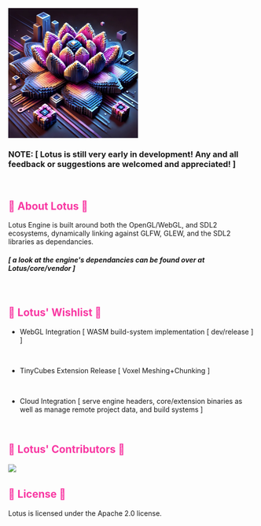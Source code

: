 <img align="center" style="width:264px" src="Lotus/res/_lotus_.jpg"/>

### NOTE:  [ Lotus is still very early in development! Any and all feedback or suggestions are welcomed and appreciated! ]

</br>

<h2 style="color:rgb(248,55,162)"> 🪷 About Lotus 🪷 </h2>

Lotus Engine is built around both the OpenGL/WebGL, and SDL2 ecosystems, dynamically linking against GLFW, GLEW, and the SDL2 libraries as dependancies.

##### [ a look at the engine's dependancies can be found over at Lotus/core/vendor ]

</br>

<h2 style="color:rgb(248,55,162)"> 🪷 Lotus' Wishlist 🪷 </h2>

- WebGL Integration [ WASM build-system implementation [ dev/release ] ]

</br>

- TinyCubes Extension Release [ Voxel Meshing+Chunking ]
    
</br>

- Cloud Integration [ serve engine headers, core/extension binaries as well as manage remote project data, and build systems ]

</br>

<h2 style="color:rgb(248,55,162)"> 🪷 Lotus' Contributors 🪷 </h2>

<a href="https://github.com/F4R4W4Y/Lotus/graphs/contributors">
  <img src="https://contrib.rocks/image?repo=F4R4W4Y/Lotus&max=500&columns=20&anon=1" />
</a>

</br>

<h2 style="color:rgb(248,55,162)"> 🪷 License 🪷 </h2>

Lotus is licensed under the Apache 2.0 license.

